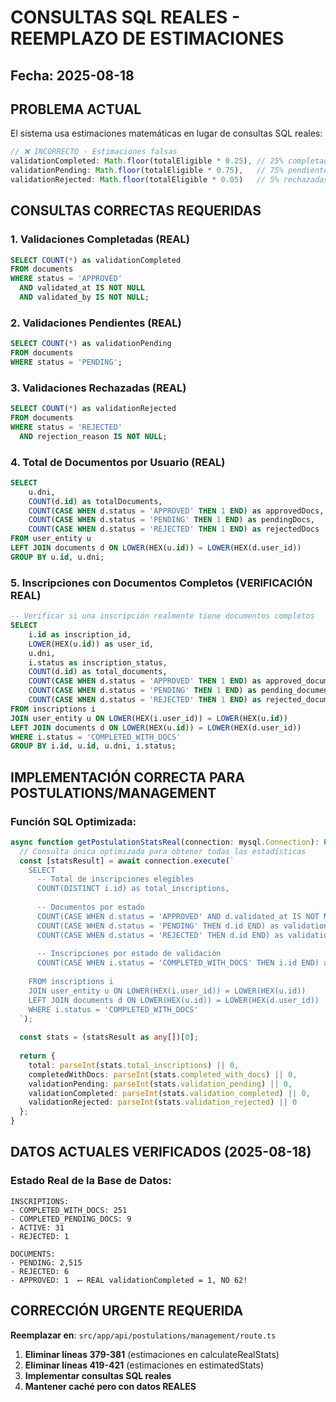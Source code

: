 # CONSULTAS SQL REALES - REEMPLAZO DE ESTIMACIONES

## Fecha: 2025-08-18

## PROBLEMA ACTUAL
El sistema usa estimaciones matemáticas en lugar de consultas SQL reales:
```typescript
// ❌ INCORRECTO - Estimaciones falsas
validationCompleted: Math.floor(totalEligible * 0.25), // 25% completadas
validationPending: Math.floor(totalEligible * 0.75),   // 75% pendientes  
validationRejected: Math.floor(totalEligible * 0.05)   // 5% rechazadas
```

## CONSULTAS CORRECTAS REQUERIDAS

### 1. **Validaciones Completadas (REAL)**
```sql
SELECT COUNT(*) as validationCompleted 
FROM documents 
WHERE status = 'APPROVED' 
  AND validated_at IS NOT NULL 
  AND validated_by IS NOT NULL;
```

### 2. **Validaciones Pendientes (REAL)**
```sql
SELECT COUNT(*) as validationPending 
FROM documents 
WHERE status = 'PENDING';
```

### 3. **Validaciones Rechazadas (REAL)**
```sql
SELECT COUNT(*) as validationRejected 
FROM documents 
WHERE status = 'REJECTED' 
  AND rejection_reason IS NOT NULL;
```

### 4. **Total de Documentos por Usuario (REAL)**
```sql
SELECT 
    u.dni,
    COUNT(d.id) as totalDocuments,
    COUNT(CASE WHEN d.status = 'APPROVED' THEN 1 END) as approvedDocs,
    COUNT(CASE WHEN d.status = 'PENDING' THEN 1 END) as pendingDocs,
    COUNT(CASE WHEN d.status = 'REJECTED' THEN 1 END) as rejectedDocs
FROM user_entity u
LEFT JOIN documents d ON LOWER(HEX(u.id)) = LOWER(HEX(d.user_id))
GROUP BY u.id, u.dni;
```

### 5. **Inscripciones con Documentos Completos (VERIFICACIÓN REAL)**
```sql
-- Verificar si una inscripción realmente tiene documentos completos
SELECT 
    i.id as inscription_id,
    LOWER(HEX(u.id)) as user_id,
    u.dni,
    i.status as inscription_status,
    COUNT(d.id) as total_documents,
    COUNT(CASE WHEN d.status = 'APPROVED' THEN 1 END) as approved_documents,
    COUNT(CASE WHEN d.status = 'PENDING' THEN 1 END) as pending_documents,
    COUNT(CASE WHEN d.status = 'REJECTED' THEN 1 END) as rejected_documents
FROM inscriptions i
JOIN user_entity u ON LOWER(HEX(i.user_id)) = LOWER(HEX(u.id))
LEFT JOIN documents d ON LOWER(HEX(u.id)) = LOWER(HEX(d.user_id))
WHERE i.status = 'COMPLETED_WITH_DOCS'
GROUP BY i.id, u.id, u.dni, i.status;
```

## IMPLEMENTACIÓN CORRECTA PARA POSTULATIONS/MANAGEMENT

### Función SQL Optimizada:
```typescript
async function getPostulationStatsReal(connection: mysql.Connection): Promise<PostulationsStats> {
  // Consulta única optimizada para obtener todas las estadísticas
  const [statsResult] = await connection.execute(`
    SELECT 
      -- Total de inscripciones elegibles
      COUNT(DISTINCT i.id) as total_inscriptions,
      
      -- Documentos por estado
      COUNT(CASE WHEN d.status = 'APPROVED' AND d.validated_at IS NOT NULL THEN d.id END) as validation_completed,
      COUNT(CASE WHEN d.status = 'PENDING' THEN d.id END) as validation_pending,
      COUNT(CASE WHEN d.status = 'REJECTED' THEN d.id END) as validation_rejected,
      
      -- Inscripciones por estado de validación
      COUNT(CASE WHEN i.status = 'COMPLETED_WITH_DOCS' THEN i.id END) as completed_with_docs
      
    FROM inscriptions i
    JOIN user_entity u ON LOWER(HEX(i.user_id)) = LOWER(HEX(u.id))
    LEFT JOIN documents d ON LOWER(HEX(u.id)) = LOWER(HEX(d.user_id))
    WHERE i.status = 'COMPLETED_WITH_DOCS'
  `);
  
  const stats = (statsResult as any[])[0];
  
  return {
    total: parseInt(stats.total_inscriptions) || 0,
    completedWithDocs: parseInt(stats.completed_with_docs) || 0,
    validationPending: parseInt(stats.validation_pending) || 0,
    validationCompleted: parseInt(stats.validation_completed) || 0,
    validationRejected: parseInt(stats.validation_rejected) || 0
  };
}
```

## DATOS ACTUALES VERIFICADOS (2025-08-18)

### Estado Real de la Base de Datos:
```
INSCRIPTIONS:
- COMPLETED_WITH_DOCS: 251
- COMPLETED_PENDING_DOCS: 9  
- ACTIVE: 31
- REJECTED: 1

DOCUMENTS:
- PENDING: 2,515
- REJECTED: 6
- APPROVED: 1  ⟵ REAL validationCompleted = 1, NO 62!
```

## CORRECCIÓN URGENTE REQUERIDA

**Reemplazar en**: `src/app/api/postulations/management/route.ts`

1. **Eliminar líneas 379-381** (estimaciones en calculateRealStats)
2. **Eliminar líneas 419-421** (estimaciones en estimatedStats)
3. **Implementar consultas SQL reales**
4. **Mantener caché pero con datos REALES**

